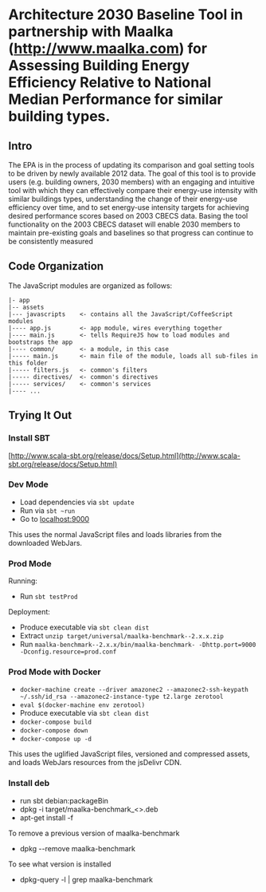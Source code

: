 # Architecture 2030 Baseline Tool in partnership with Maalka (http://www.maalka.com) for Assessing Building Energy Efficiency Relative to National Median Performance for similar building types.

## Intro

The EPA is in the process of updating its comparison and goal setting tools to be driven by newly available 2012 data.
 The goal of this tool is to provide users (e.g. building owners, 2030 members) with an engaging and intuitive tool
 with which they can effectively compare their energy-use intensity with similar buildings types, understanding
 the change of their energy-use efficiency over time, and to set energy-use intensity targets for achieving desired
 performance scores based on 2003 CBECS data. Basing the tool functionality on the 2003 CBECS dataset will enable
2030 members to maintain pre-existing goals and baselines so that progress can continue to be consistently measured

## Code Organization

The JavaScript modules are organized as follows:

    |- app
    |-- assets
    |--- javascripts    <- contains all the JavaScript/CoffeeScript modules
    |---- app.js        <- app module, wires everything together
    |---- main.js       <- tells RequireJS how to load modules and bootstraps the app
    |---- common/       <- a module, in this case
    |----- main.js      <- main file of the module, loads all sub-files in this folder
    |----- filters.js   <- common's filters
    |----- directives/  <- common's directives
    |----- services/    <- common's services
    |---- ...


## Trying It Out

### Install SBT
 [http://www.scala-sbt.org/release/docs/Setup.html](http://www.scala-sbt.org/release/docs/Setup.html)

### Dev Mode

* Load dependencies via `sbt update`
* Run via `sbt ~run`
* Go to [localhost:9000](http://localhost:9000)

This uses the normal JavaScript files and loads libraries from the downloaded WebJars.

### Prod Mode

Running:

* Run `sbt testProd`

Deployment:

* Produce executable via `sbt clean dist`
* Extract `unzip target/universal/maalka-benchmark--2.x.x.zip`
* Run `maalka-benchmark--2.x.x/bin/maalka-benchmark- -Dhttp.port=9000 -Dconfig.resource=prod.conf`

### Prod Mode with Docker

* `docker-machine create --driver amazonec2 --amazonec2-ssh-keypath ~/.ssh/id_rsa --amazonec2-instance-type t2.large zerotool`
* `eval $(docker-machine env zerotool)`
* Produce executable via `sbt clean dist`
* `docker-compose build`
* `docker-compose down`
* `docker-compose up -d`

This uses the uglified JavaScript files, versioned and compressed assets, and loads WebJars resources from the jsDelivr CDN.

### Install deb
* run sbt debian:packageBin
* dpkg -i target/maalka-benchmark_<<VERSION>>.deb
* apt-get install -f

To remove a previous version of maalka-benchmark
* dpkg --remove maalka-benchmark

To see what version is installed
* dpkg-query -l | grep maalka-benchmark
